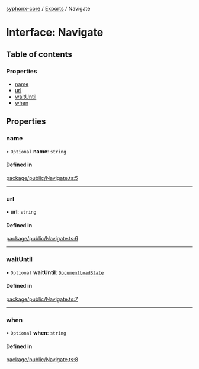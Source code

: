 [syphonx-core](../README.md) / [Exports](../modules.md) / Navigate

# Interface: Navigate

## Table of contents

### Properties

- [name](Navigate.md#name)
- [url](Navigate.md#url)
- [waitUntil](Navigate.md#waituntil)
- [when](Navigate.md#when)

## Properties

### name

• `Optional` **name**: `string`

#### Defined in

[package/public/Navigate.ts:5](https://github.com/dtempx/syphonx-core/blob/6c56ba7/package/public/Navigate.ts#L5)

___

### url

• **url**: `string`

#### Defined in

[package/public/Navigate.ts:6](https://github.com/dtempx/syphonx-core/blob/6c56ba7/package/public/Navigate.ts#L6)

___

### waitUntil

• `Optional` **waitUntil**: [`DocumentLoadState`](../modules.md#documentloadstate)

#### Defined in

[package/public/Navigate.ts:7](https://github.com/dtempx/syphonx-core/blob/6c56ba7/package/public/Navigate.ts#L7)

___

### when

• `Optional` **when**: `string`

#### Defined in

[package/public/Navigate.ts:8](https://github.com/dtempx/syphonx-core/blob/6c56ba7/package/public/Navigate.ts#L8)
